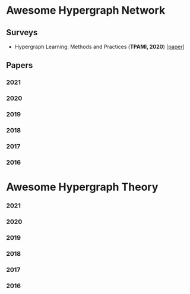 # Awesome Hypergraph Network

## Surveys
- <a name="todo"></a> Hypergraph Learning: Methods and Practices (**TPAMI, 2020**) [[paper](https://ieeexplore.ieee.org/abstract/document/9264674)]
## Papers

### 2021

### 2020

### 2019

### 2018

### 2017

### 2016

# Awesome Hypergraph Theory

### 2021

### 2020

### 2019

### 2018

### 2017

### 2016
